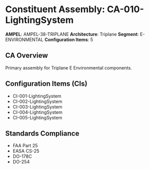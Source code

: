# Constituent Assembly: CA-010-LightingSystem

**AMPEL**: AMPEL-38-TRIPLANE
**Architecture**: Triplane
**Segment**: E-ENVIRONMENTAL
**Configuration Items**: 5

## CA Overview
Primary assembly for Triplane E Environmental components.

## Configuration Items (CIs)
- CI-001-LightingSystem
- CI-002-LightingSystem
- CI-003-LightingSystem
- CI-004-LightingSystem
- CI-005-LightingSystem

## Standards Compliance
- FAA Part 25
- EASA CS-25
- DO-178C
- DO-254
